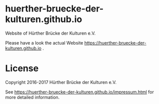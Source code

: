 # huerther-bruecke-der-kulturen.github.io
Website of Hürther Brücke der Kulturen e.V.

Please have a look the actual Website https://huerther-bruecke-der-kulturen.github.io .

# License
Copyright 2016-2017 Hürther Brücke der Kulturen e.V.

See https://huerther-bruecke-der-kulturen.github.io/impressum.html for more detailed information.
